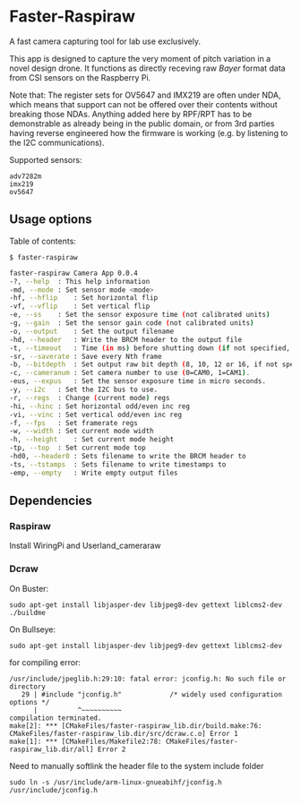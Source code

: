 # Faster-Raspiraw

A fast camera capturing tool for lab use exclusively.

This app is designed to capture the very moment of pitch variation in a novel design drone. It functions as directly receving raw *Bayer* format data from CSI sensors on the Raspberry Pi.

Note that: The register sets for OV5647 and IMX219 are often under NDA, which means that support can not be offered over their contents without breaking those NDAs. Anything added here by RPF/RPT has to be demonstrable as already being in the public domain, or from 3rd parties having reverse engineered how the firmware is working (e.g. by listening to the I2C communications).

Supported sensors:

	adv7282m
	imx219
	ov5647

## Usage options

Table of contents:

	$ faster-raspiraw

```bash
faster-raspiraw Camera App 0.0.4
-?, --help	: This help information
-md, --mode	: Set sensor mode <mode>
-hf, --hflip	: Set horizontal flip
-vf, --vflip	: Set vertical flip
-e, --ss	: Set the sensor exposure time (not calibrated units)
-g, --gain	: Set the sensor gain code (not calibrated units)
-o, --output	: Set the output filename
-hd, --header	: Write the BRCM header to the output file
-t, --timeout	: Time (in ms) before shutting down (if not specified, set to 5s)
-sr, --saverate	: Save every Nth frame
-b, --bitdepth	: Set output raw bit depth (8, 10, 12 or 16, if not specified, set to sensor native)
-c, --cameranum	: Set camera number to use (0=CAM0, 1=CAM1).
-eus, --expus	: Set the sensor exposure time in micro seconds.
-y, --i2c	: Set the I2C bus to use.
-r, --regs	: Change (current mode) regs
-hi, --hinc	: Set horizontal odd/even inc reg
-vi, --vinc	: Set vertical odd/even inc reg
-f, --fps	: Set framerate regs
-w, --width	: Set current mode width
-h, --height	: Set current mode height
-tp, --top	: Set current mode top
-hd0, --header0	: Sets filename to write the BRCM header to
-ts, --tstamps	: Sets filename to write timestamps to
-emp, --empty	: Write empty output files
```






## Dependencies

### Raspiraw
Install WiringPi and Userland_cameraraw

### Dcraw
On Buster:
```
sudo apt-get install libjasper-dev libjpeg8-dev gettext liblcms2-dev
./buildme
```
On Bullseye:
```
sudo apt-get install libjasper-dev libjpeg9-dev gettext liblcms2-dev
```



for compiling error:

```
/usr/include/jpeglib.h:29:10: fatal error: jconfig.h: No such file or directory
   29 | #include "jconfig.h"            /* widely used configuration options */
      |          ^~~~~~~~~~~
compilation terminated.
make[2]: *** [CMakeFiles/faster-raspiraw_lib.dir/build.make:76: CMakeFiles/faster-raspiraw_lib.dir/src/dcraw.c.o] Error 1
make[1]: *** [CMakeFiles/Makefile2:78: CMakeFiles/faster-raspiraw_lib.dir/all] Error 2
```

Need to manually softlink the header file to the system include folder
```
sudo ln -s /usr/include/arm-linux-gnueabihf/jconfig.h /usr/include/jconfig.h
```